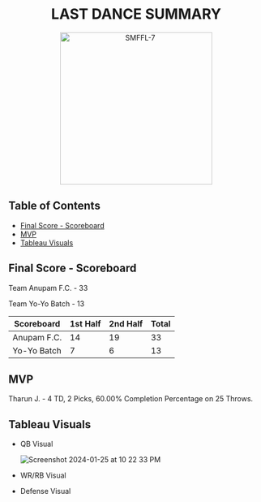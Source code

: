 <h1 align="center">LAST DANCE SUMMARY</h1>

<p align="center">
  <img src="https://github.com/jgeorg24/SMFFL_Stats/assets/135657590/f98765f2-907a-4a99-a3d3-cbf92329ba27" alt="SMFFL-7" width="300"/>
</p>

## Table of Contents
- [Final Score - Scoreboard](#final-score---scoreboard)
- [MVP](#mvp)
- [Tableau Visuals](#tableau-visuals)

## Final Score - Scoreboard

Team Anupam F.C. - 33

Team Yo-Yo Batch - 13

| Scoreboard       | 1st Half | 2nd Half | Total |
|------------------|----------|----------|-------|
| Anupam F.C.      | 14       | 19       | 33    |
| Yo-Yo Batch      | 7        | 6        | 13    |

## MVP

Tharun J. - 4 TD, 2 Picks, 60.00% Completion Percentage on 25 Throws. 

## Tableau Visuals
- QB Visual

  ![Screenshot 2024-01-25 at 10 22 33 PM](https://github.com/jgeorg24/SMFFL_STATISTICS/assets/135657590/c254120d-19bc-4cfe-8353-8bdd4ae4b1ee)
  
- WR/RB Visual

- Defense Visual
